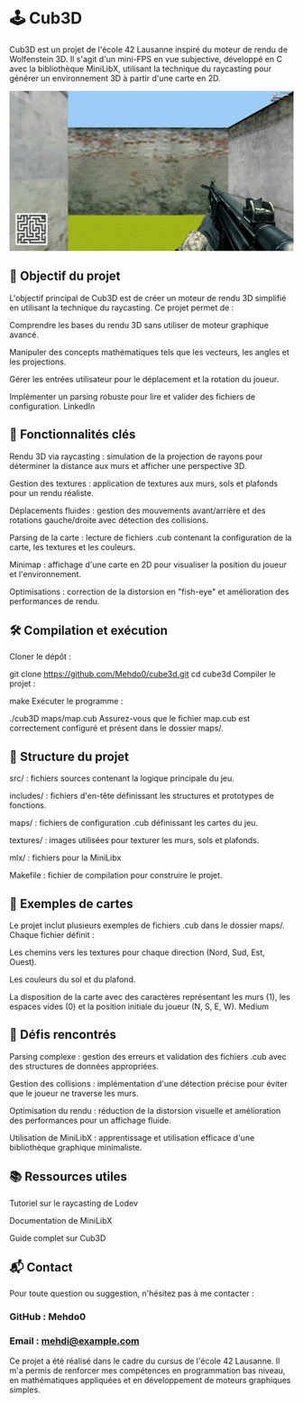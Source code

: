 # 🕹️ Cub3D
Cub3D est un projet de l'école 42 Lausanne inspiré du moteur de rendu de Wolfenstein 3D. Il s'agit d'un mini-FPS en vue subjective, développé en C avec la bibliothèque MiniLibX, utilisant la technique du raycasting pour générer un environnement 3D à partir d'une carte en 2D.

<p align="center"> <img src="https://github.com/Mehdo0/cube3d/blob/main/.asset/cube3d.gif" width="720" alt="Aperçu du gameplay de Cub3D"/> </p>

## 🎯 Objectif du projet
L'objectif principal de Cub3D est de créer un moteur de rendu 3D simplifié en utilisant la technique du raycasting. Ce projet permet de :

Comprendre les bases du rendu 3D sans utiliser de moteur graphique avancé.

Manipuler des concepts mathématiques tels que les vecteurs, les angles et les projections.

Gérer les entrées utilisateur pour le déplacement et la rotation du joueur.

Implémenter un parsing robuste pour lire et valider des fichiers de configuration.
LinkedIn

## 🧠 Fonctionnalités clés
Rendu 3D via raycasting : simulation de la projection de rayons pour déterminer la distance aux murs et afficher une perspective 3D.

Gestion des textures : application de textures aux murs, sols et plafonds pour un rendu réaliste.

Déplacements fluides : gestion des mouvements avant/arrière et des rotations gauche/droite avec détection des collisions.

Parsing de la carte : lecture de fichiers .cub contenant la configuration de la carte, les textures et les couleurs.

Minimap : affichage d'une carte en 2D pour visualiser la position du joueur et l'environnement.

Optimisations : correction de la distorsion en "fish-eye" et amélioration des performances de rendu.

## 🛠️ Compilation et exécution
Cloner le dépôt :

git clone https://github.com/Mehdo0/cube3d.git
cd cube3d
Compiler le projet :

make
Exécuter le programme :

./cub3D maps/map.cub
Assurez-vous que le fichier map.cub est correctement configuré et présent dans le dossier maps/.

## 📁 Structure du projet

src/ : fichiers sources contenant la logique principale du jeu.

includes/ : fichiers d'en-tête définissant les structures et prototypes de fonctions.

maps/ : fichiers de configuration .cub définissant les cartes du jeu.

textures/ : images utilisées pour texturer les murs, sols et plafonds.

mlx/ : fichiers pour la MiniLibx

Makefile : fichier de compilation pour construire le projet.

## 🧪 Exemples de cartes
Le projet inclut plusieurs exemples de fichiers .cub dans le dossier maps/. Chaque fichier définit :

Les chemins vers les textures pour chaque direction (Nord, Sud, Est, Ouest).

Les couleurs du sol et du plafond.

La disposition de la carte avec des caractères représentant les murs (1), les espaces vides (0) et la position initiale du joueur (N, S, E, W).
Medium

## 🚀 Défis rencontrés
Parsing complexe : gestion des erreurs et validation des fichiers .cub avec des structures de données appropriées.

Gestion des collisions : implémentation d'une détection précise pour éviter que le joueur ne traverse les murs.

Optimisation du rendu : réduction de la distorsion visuelle et amélioration des performances pour un affichage fluide.

Utilisation de MiniLibX : apprentissage et utilisation efficace d'une bibliothèque graphique minimaliste.

## 📚 Ressources utiles
Tutoriel sur le raycasting de Lodev

Documentation de MiniLibX

Guide complet sur Cub3D

## 📬 Contact
Pour toute question ou suggestion, n'hésitez pas à me contacter :

### GitHub : Mehdo0

### Email : mehdi@example.com

Ce projet a été réalisé dans le cadre du cursus de l'école 42 Lausanne. Il m'a permis de renforcer mes compétences en programmation bas niveau, en mathématiques appliquées et en développement de moteurs graphiques simples.
